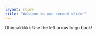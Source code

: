 ```yaml
---
layout: slide
title: "Welcome to our second slide!"
---
```

Dhincakkkkk
Use the left arrow to go back!
